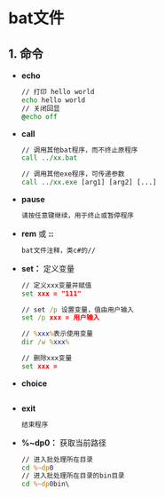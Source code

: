 # bat文件

## 1. 命令

- **echo**

  ```bat
  // 打印 hello world
  echo hello world
  // 关闭回显
  @echo off
  ```

- **call**

  ```bat
  // 调用其他bat程序，而不终止原程序
  call ../xx.bat

  // 调用其他exe程序，可传递参数
  call ../xx.exe [arg1] [arg2] [...]
  ```

- **pause**

  ```bat
  请按任意键继续，用于终止或暂停程序
  ```

- **rem** 或 **::**

  ```bat
  bat文件注释，类c#的//
  ```

- **set：** 定义变量

  ```bat
  // 定义xxx变量并赋值
  set xxx = "111" 
  
  // set /p 设置变量，值由用户输入
  set /p xxx = 用户输入 
  
  // %xxx%表示使用变量
  dir /w %xxx% 
  
  // 删除xxx变量
  set xxx =  
  ```

- **choice**

  ```bat
  
  ```

- **exit**

  ```bat
  结束程序
  ```

  

- **%~dp0：** 获取当前路径

  ```bat
  // 进入批处理所在目录
  cd %~dp0
  // 进入批处理所在目录的bin目录
  cd %~dp0bin\
  ```

  



